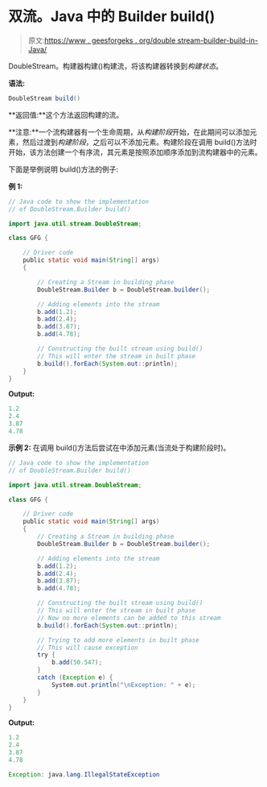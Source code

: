# 双流。Java 中的 Builder build()

> 原文:[https://www . geesforgeks . org/double stream-builder-build-in-Java/](https://www.geeksforgeeks.org/doublestream-builder-build-in-java/)

DoubleStream。构建器构建()构建流，将该构建器转换到*构建状态*。

**语法:**

```java
DoubleStream build()
```

**返回值:**这个方法返回构建的流。

**注意:**一个流构建器有一个生命周期，从*构建阶段*开始，在此期间可以添加元素，然后过渡到*构建阶段*，之后可以不添加元素。构建阶段在调用 build()方法时开始，该方法创建一个有序流，其元素是按照添加顺序添加到流构建器中的元素。

下面是举例说明 build()方法的例子:

**例 1:**

```java
// Java code to show the implementation
// of DoubleStream.Builder build()

import java.util.stream.DoubleStream;

class GFG {

    // Driver code
    public static void main(String[] args)
    {

        // Creating a Stream in building phase
        DoubleStream.Builder b = DoubleStream.builder();

        // Adding elements into the stream
        b.add(1.2);
        b.add(2.4);
        b.add(3.87);
        b.add(4.78);

        // Constructing the built stream using build()
        // This will enter the stream in built phase
        b.build().forEach(System.out::println);
    }
}
```

**Output:**

```java
1.2
2.4
3.87
4.78

```

**示例 2:** 在调用 build()方法后尝试在中添加元素(当流处于构建阶段时)。

```java
// Java code to show the implementation
// of DoubleStream.Builder build()

import java.util.stream.DoubleStream;

class GFG {

    // Driver code
    public static void main(String[] args)
    {
        // Creating a Stream in building phase
        DoubleStream.Builder b = DoubleStream.builder();

        // Adding elements into the stream
        b.add(1.2);
        b.add(2.4);
        b.add(3.87);
        b.add(4.78);

        // Constructing the built stream using build()
        // This will enter the stream in built phase
        // Now no more elements can be added to this stream
        b.build().forEach(System.out::println);

        // Trying to add more elements in built phase
        // This will cause exception
        try {
            b.add(50.547);
        }
        catch (Exception e) {
            System.out.println("\nException: " + e);
        }
    }
}
```

**Output:**

```java
1.2
2.4
3.87
4.78

Exception: java.lang.IllegalStateException

```